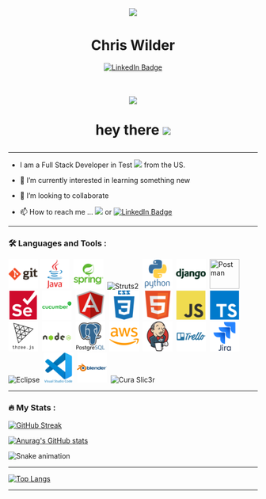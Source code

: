 <div id="header" align="center">
  <img src="https://media.giphy.com/media/YYW0hHizzIOrlhimPG/giphy.gif" width="301"/>
  <h1 align="center">Chris Wilder</h1>
  
<!--   https://media.giphy.com/media/1XCcD9VLQZ2Io/giphy.gif -->
  
  <div id="badges">
  <a href="https://www.linkedin.com/in/chriswwilder/">
    <img src="https://img.shields.io/badge/Chris Wilder-blue?style=for-the-badge&logo=linkedin&logoColor=white" alt="LinkedIn Badge"/>
  </a>
</div>
  <h1>
      <img src="https://1wilderchris.s3.us-east-2.amazonaws.com/wilderchris_a_person_excited_to_develop_software_programming_on_68980500-6a45-4381-baa3-744773b6e019-edited.webp" width="150px"/>

    
  hey there
  <img src="https://media.giphy.com/media/hvRJCLFzcasrR4ia7z/giphy.gif" width="30px"/>
</h1>
</div>

<!-- <div id="header" align="center">
  <img src="https://media.giphy.com/media/1C8bHHJturSx2/giphy.gif" width="300"/>
  <h1 align="center">In the Zone</h1> -->
  
  ---

- I am a Full Stack Developer in Test <img src="https://media.giphy.com/media/WUlplcMpOCEmTGBtBW/giphy.gif" width="30"> from the US.

- 🌱 I’m currently interested in learning something new
- 💞️ I’m looking to collaborate 
- 📫 How to reach me ... <a href="mailto:wilderchris33@gmail.com?"><img src="https://img.shields.io/badge/gmail-%23DD0031.svg?&style=for-the-badge&logo=gmail&logoColor=white"/></a>  or   <a href="https://www.linkedin.com/in/chriswwilder/">
    <img src="https://img.shields.io/badge/LinkedIn-blue?style=for-the-badge&logo=linkedin&logoColor=white" alt="LinkedIn Badge"/>
  </a>

---

### :hammer_and_wrench: Languages and Tools :

<div><img src="https://github.com/devicons/devicon/blob/master/icons/git/git-original-wordmark.svg" title="Git" **alt="Git" width="60" height="60"/>
<img src="https://github.com/devicons/devicon/blob/master/icons/java/java-original-wordmark.svg" title="Java" alt="Java" width="60" height="60"/>&nbsp;
<img src="https://github.com/devicons/devicon/blob/master/icons/spring/spring-original-wordmark.svg" title="Spring" alt="Spring" width="60" height="60"/>&nbsp;
<img src="https://struts.apache.org/img/struts-logo.svg" title="Struts2" alt="Struts2" width="90" height="90"/>&nbsp;
<img src="https://github.com/devicons/devicon/blob/master/icons/python/python-original-wordmark.svg" title="Python" alt="Python" width="60" height="60"/>&nbsp;
<img src="https://github.com/devicons/devicon/blob/master/icons/django/django-plain-wordmark.svg" title="Django"alt="Django" width="60" height="60"/>&nbsp; 
<img src="https://cdn.svgporn.com/logos/postman.svg" title="Postman" **alt="Postman" width="60" height="60"/>
<img src="https://github.com/devicons/devicon/blob/master/icons/selenium/selenium-original.svg" title="Selenium"  alt="Selenium"width="60" height="60"/>&nbsp;
<img src="https://github.com/devicons/devicon/blob/master/icons/cucumber/cucumber-plain-wordmark.svg" title="Cucumber" alt="Cucumber" width="60" height="60"/>&nbsp;
<img src="https://github.com/devicons/devicon/blob/master/icons/angularjs/angularjs-original.svg" title="Angular 13" alt="Angular 13" width="60" height="60"/>&nbsp;
<img src="https://github.com/devicons/devicon/blob/master/icons/css3/css3-plain-wordmark.svg"  title="CSS3" alt="CSS" width="60" height="60"/>&nbsp;
<img src="https://github.com/devicons/devicon/blob/master/icons/html5/html5-original.svg" title="HTML5" alt="HTML" width="60" height="60"/>&nbsp;
<img src="https://github.com/devicons/devicon/blob/master/icons/javascript/javascript-original.svg" title="JavaScript" alt="JavaScript" width="60" height="60"/>&nbsp;
<img src="https://github.com/devicons/devicon/blob/master/icons/typescript/typescript-original.svg" title="TypeScript" alt="TypeScript" width="60" height="60"/>&nbsp;
<img src="https://github.com/devicons/devicon/blob/master/icons/threejs/threejs-original-wordmark.svg" title="ThreeJS" alt="ThreeJS" width="60" height="60"/>&nbsp;
<img src="https://github.com/devicons/devicon/blob/master/icons/nodejs/nodejs-original-wordmark.svg" title="NodeJS" alt="NodeJS" width="60" height="60"/>&nbsp;
<img src="https://github.com/devicons/devicon/blob/master/icons/postgresql/postgresql-original-wordmark.svg" title="Postgresql"  alt="Postgresql" width="60" height="60"/>&nbsp;  
<img src="https://github.com/devicons/devicon/blob/master/icons/amazonwebservices/amazonwebservices-plain-wordmark.svg"title="AWS"alt="AWS"width="60" height="60"/>&nbsp;
<img src="https://github.com/devicons/devicon/blob/master/icons/jenkins/jenkins-original.svg" title="Jenkins"  alt="Jenkins" width="60" height="60"/>&nbsp; 
<img src="https://github.com/devicons/devicon/blob/master/icons/trello/trello-plain-wordmark.svg" title="Trello"  alt="Trello" width="60" height="60"/>&nbsp;
<img src="https://github.com/devicons/devicon/blob/master/icons/jira/jira-original-wordmark.svg" title="Jira"  alt="Jira" width="60" height="60"/>&nbsp;
<img src="https://upload.wikimedia.org/wikipedia/commons/thumb/c/cf/Eclipse-SVG.svg/72px-Eclipse-SVG.svg.png?20130206043050" title="Eclipse" alt="Eclipse" width="60" height="60"/>&nbsp; 
<img src="https://github.com/devicons/devicon/blob/master/icons/vscode/vscode-original-wordmark.svg" title="VSCode" alt="VSCode" width="60" height="60"/>&nbsp; 
<img src="https://github.com/devicons/devicon/blob/master/icons/blender/blender-original-wordmark.svg" title="Blender" alt="Blender" width="60" height="60"/>&nbsp;
<img src="https://directvoltage.com/wp-content/uploads/2018/06/cura_slicer3-1-300x173.png" title="Cura Slic3r" alt="Cura Slic3r" width="110" height="60"/>&nbsp;
 
</div>

<!---
wilderchris/wilderchris is a ✨ special ✨ repository because its `README.md` (this file) appears on your GitHub profile.
You can click the Preview link to take a look at your changes.
--->


---

### :fire: My Stats :


[![GitHub Streak](http://github-readme-streak-stats.herokuapp.com?user=wilderchris&theme=dark&background=000000)](https://github.com/wilderchris)

[![Anurag's GitHub stats](https://github-readme-stats.vercel.app/api?username=wilderchris)](https://github.com/anuraghazra/github-readme-stats)


![Snake animation](https://github.com/wilderchris/wilderchris/blob/output/github-contribution-grid-snake.svg)

---

<!-- [![Top Langs](https://github-readme-stats.vercel.app/api/top-langs/?username=wilderchris&langs_count=10)](https://github.com/anuraghazra/github-readme-stats) -->

  [![Top Langs](https://github-readme-stats.vercel.app/api/top-langs/?username=wilderchris&layout=compact&theme=vision-friendly-dark&hide=python,powershell,batchfile)](https://github.com/wilderchris)

---
